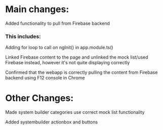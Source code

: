 # Main changes:

Added functionality to pull from Firebase backend


### This includes:

Adding for loop to call on ngInit() in app.module.ts()

Linked Firebase content to the page and unlinked the mock list/used Firebase instead, however it's not quite displaying correctly

Confirmed that the webapp is correctly pulling the content from Firebase backend using F12 console in Chrome


# Other Changes:

Made system builder categories use correct mock list functionality

Added systembuilder actionbox and buttons
